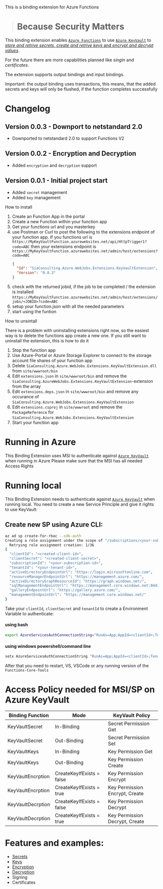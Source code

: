 This is a binding extension for Azure Functions

> # Because Security Matters

This binding extension enables [`Azure Functions`][2] to use [`Azure KeyVault`][1] to [_store and retrive secrets_, _create and retrive keys_ and _encrypt and decrypt values_](https://docs.microsoft.com/en-us/azure/key-vault/about-keys-secrets-and-certificates).

For the future there are more capabilities planned like _singin_ and _certificates_.

The extension supports output bindings and input bindings.

Important: the output binding uses transactions, this means, that the added secrets and keys will only be flushed, if the function completes successfully

# Changelog

## Version 0.0.3 - Downport to netstandard 2.0

- Downported to netstandard 2.0 to support Functions V2

## Version 0.0.2 - Encryption and Decryption

- Added `encryption` and `decryption` support

## Version 0.0.1 - Initial project start

- Added `secret` management
- Added `key` management

How to install

1. Create an Function App in the portal
2. Create a new Function within your function app
3. Get your functions url and you masterkey
4. use Postman or Curl to post the following to the extensions endpoint of your function app. If you functions url is `https://MyKeyVaultFunction.azurewebsites.net/api/HttpTrigger1?code=ABC` then your extensions endpoint is `https://MyKeyVaultFunction.azurewebsites.net/admin/host/extensions?code=ABC`
   ```json
   {
     "Id": "SiaConsulting.Azure.WebJobs.Extensions.KeyVaultExtension",
     "Version": "0.0.3"
   }
   ```
5. check with the returned jobid, if the job to be completed / the extension is installed `https://MyKeyVaultFunction.azurewebsites.net/admin/host/extensions/jobs/<JOBID>?code=ABC`
6. setup your function.json with all the needed parameters
7. start using the funtion

How to unsintall

There is a problem with uninstalling extensions right now, so the easiest way is to delete the functions app create a new one.
If you still want to uninstall the extension, this is how to do it

1. Stop the function app
2. Use Azure-Portal or Azure Storage Explorer to connect to the storage account file shares of your function app
3. Delete `SiaConsulting.Azure.WebJobs.Extensions.KeyVaultExtension.dll` from `site/wwwroot/bin`
4. Edit `extensions.json` in `site/wwwroot/bin` and remove the `SiaConsulting.AzureWebJobs.Extensions.KeyVaultExtension`-extension from the array
5. Edit `extensions.deps.json` in `site/wwwroot/bin` and remove any occurance of `SiaConsulting.Azure.WebJobs.Extensions.KeyVaultExtension`
6. Edit `extensions.csproj` in `site/wwwroot` and remove the `PackageReference` for `SiaConsulting.Azure.WebJobs.Extensions.KeyVaultExtension`
7. Start your function app

# Running in Azure

This Binding Extension uses MSI to authenticate against [`Azure KeyVault`][1] when running in Azure
Please make sure that the MSI has all needed Access Rights

# Running local

This Binding Extension needs to authenticate against [`Azure KeyVault`][1] when running local.
You need to create a new Service Principle and give it rights to use KeyVault:

## Create new SP using Azure CLI:

```bash
az ad sp create-for-rbac --sdk-auth
Creating a role assignment under the scope of "/subscriptions/<your-subscription-id>"
  Retrying role assignment creation: 1/36
{
  "clientId": "<created-client-id>",
  "clientSecret": "<created-client-secret>",
  "subscriptionId": "<your-subscription-id>",
  "tenantId": "<your-tenant-id>",
  "activeDirectoryEndpointUrl": "https://login.microsoftonline.com",
  "resourceManagerEndpointUrl": "https://management.azure.com/",
  "activeDirectoryGraphResourceId": "https://graph.windows.net/",
  "sqlManagementEndpointUrl": "https://management.core.windows.net:8443/",
  "galleryEndpointUrl": "https://gallery.azure.com/",
  "managementEndpointUrl": "https://management.core.windows.net/"
}
```

Take your `clientId`, `clientSecret` and `tenantId` to create a Environment Variable to authenticate:

#### using bash

```bash
export AzureServicesAuthConnectionString="RunAs=App;AppId=<clientId>;TenantId=<tenantId>;AppKey=<clientSecret>"
```

#### using windows powershell/command line

```powershell
setx AzureServicesAuthConnectionString "RunAs=App;AppId=<clientId>;TenantId=<tenantId>;AppKey=<clientSecret>"
```

After that you need to restart, VS, VSCode or any running version of the `Functions-Core-Tools`

# Access Policy needed for MSI/SP on Azure KeyVault

| Binding Function  | Mode                      | KeyVault Policy                |
| ----------------- | ------------------------- | ------------------------------ |
| KeyVaultSecret    | In-Binding                | Secret Permission Get          |
| KeyVaultSecret    | Out-Binding               | Secret Permission Set          |
| KeyVaultKeys      | In-Binding                | Key Permission Get             |
| KeyVaultKeys      | Out-Binding               | Key Permission Create          |
| KeyVaultEncrption | CreateKeyIfExists = false | Key Permission Encrypt         |
| KeyVaultEncrption | CreateKeyIfExists = true  | Key Permission Encrypt, Create |
| KeyVaultDecrption | CreateKeyIfExists = false | Key Permission Decrypt         |
| KeyVaultDecrption | CreateKeyIfExists = true  | Key Permission Decrypt, Create |

# Features and examples:

- [Secrets](./SECRETS.MD)
- [Keys](./KEYS.MD)
- [Encryption](./ENCRYPTION.MD)
- [Decryption](./DECRYPTION.MD)
- Signing
- Certificates

[1]: https://azure.microsoft.com/en-us/services/key-vault
[2]: https://azure.microsoft.com/en-us/services/functions/
